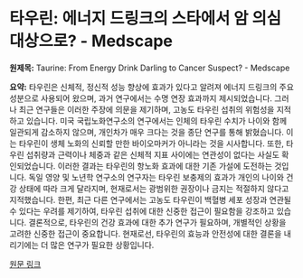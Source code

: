 # 타우린: 에너지 드링크의 스타에서 암 의심 대상으로? - Medscape

**원제목:** Taurine: From Energy Drink Darling to Cancer Suspect? - Medscape

**요약:** 타우린은 신체적, 정신적 성능 향상에 효과가 있다고 알려져 에너지 드링크의 주요 성분으로 사용되어 왔으며, 과거 연구에서는 수명 연장 효과까지 제시되었습니다. 그러나 최근 연구들은 이러한 주장에 의문을 제기하며, 고농도 타우린 섭취의 위험성을 지적하고 있습니다.  미국 국립노화연구소의 연구에서는 인체의 타우린 수치가 나이와 함께 일관되게 감소하지 않으며, 개인차가 매우 크다는 것을 종단 연구를 통해 밝혔습니다.  이는 타우린이 생체 노화의 신뢰할 만한 바이오마커가 아니라는 것을 시사합니다.  또한, 타우린 섭취량과 근력이나 체중과 같은 신체적 지표 사이에는 연관성이 없다는 사실도 확인되었습니다.  이러한 결과는 타우린의 항노화 효과에 대한 기존 가설에 도전하는 것입니다.  독일 영양 및 노년학 연구소의 연구자는 타우린 보충제의 효과가 개인의 나이와 건강 상태에 따라 크게 달라지며, 현재로서는 광범위한 권장이나 금지는 적절하지 않다고 지적했습니다.  한편, 최근 다른 연구에서는 고농도 타우린이 백혈병 세포 성장과 연관될 수 있다는 우려를 제기하여, 타우린 섭취에 대한 신중한 접근이 필요함을 강조하고 있습니다.  결론적으로, 타우린의 건강 효과에 대한 추가 연구가 필요하며, 개별적인 상황을 고려한 신중한 접근이 중요합니다.  현재로선, 타우린의 효능과 안전성에 대한 결론을 내리기에는 더 많은 연구가 필요한 상황입니다.

[원문 링크](https://www.medscape.com/viewarticle/taurine-energy-drink-darling-cancer-suspect-2025a1000jkx)
